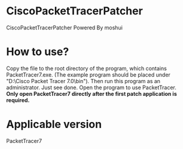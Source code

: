 # CiscoPacketTracerPatcher
 CiscoPacketTracerPatcher Powered By moshui
# How to use?  
Copy the file to the root directory of the program, which contains PacketTracer7.exe. (The example program should be placed under "D:\Cisco Packet Tracer 7.0\bin"). Then run this program as an administrator. Just see done. Open the program to use PacketTracer.  
**Only open PacketTracer7 directly after the first patch application is required.**  
# Applicable version  
PacketTracer7  
